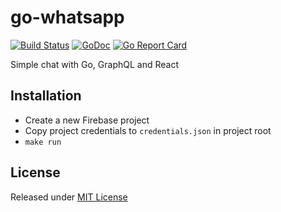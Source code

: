 # go-whatsapp

[![Build Status](https://travis-ci.org/rodrigo-brito/go-whatsapp.svg?branch=master)](https://travis-ci.org/rodrigo-brito/go-whatsapp)
[![GoDoc](https://godoc.org/github.com/rodrigo-brito/go-whatsapp?status.svg)](https://godoc.org/github.com/StudioSol/balancer)
[![Go Report Card](https://goreportcard.com/badge/github.com/rodrigo-brito/go-whatsapp)](https://goreportcard.com/report/github.com/rodrigo-brito/go-whatsappr)


Simple chat with Go, GraphQL and React

## Installation
- Create a new Firebase project
- Copy project credentials to `credentials.json` in project root
- `make run`



## License

Released under [MIT License](LICENSE)
